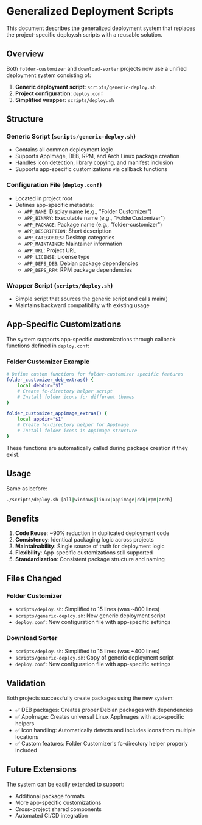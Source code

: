 # Generalized Deployment Scripts

This document describes the generalized deployment system that replaces the project-specific deploy.sh scripts with a reusable solution.

## Overview

Both `folder-customizer` and `download-sorter` projects now use a unified deployment system consisting of:

1. **Generic deployment script**: `scripts/generic-deploy.sh`
2. **Project configuration**: `deploy.conf`
3. **Simplified wrapper**: `scripts/deploy.sh`

## Structure

### Generic Script (`scripts/generic-deploy.sh`)

- Contains all common deployment logic
- Supports AppImage, DEB, RPM, and Arch Linux package creation
- Handles icon detection, library copying, and manifest inclusion
- Supports app-specific customizations via callback functions

### Configuration File (`deploy.conf`)

- Located in project root
- Defines app-specific metadata:
  - `APP_NAME`: Display name (e.g., "Folder Customizer")
  - `APP_BINARY`: Executable name (e.g., "FolderCustomizer")
  - `APP_PACKAGE`: Package name (e.g., "folder-customizer")
  - `APP_DESCRIPTION`: Short description
  - `APP_CATEGORIES`: Desktop categories
  - `APP_MAINTAINER`: Maintainer information
  - `APP_URL`: Project URL
  - `APP_LICENSE`: License type
  - `APP_DEPS_DEB`: Debian package dependencies
  - `APP_DEPS_RPM`: RPM package dependencies

### Wrapper Script (`scripts/deploy.sh`)

- Simple script that sources the generic script and calls main()
- Maintains backward compatibility with existing usage

## App-Specific Customizations

The system supports app-specific customizations through callback functions defined in `deploy.conf`:

### Folder Customizer Example

```bash
# Define custom functions for folder-customizer specific features
folder_customizer_deb_extras() {
    local debdir="$1"
    # Create fc-directory helper script
    # Install folder icons for different themes
}

folder_customizer_appimage_extras() {
    local appdir="$1"
    # Create fc-directory helper for AppImage
    # Install folder icons in AppImage structure
}
```

These functions are automatically called during package creation if they exist.

## Usage

Same as before:

```bash
./scripts/deploy.sh [all|windows|linux|appimage|deb|rpm|arch]
```

## Benefits

1. **Code Reuse**: ~90% reduction in duplicated deployment code
2. **Consistency**: Identical packaging logic across projects
3. **Maintainability**: Single source of truth for deployment logic
4. **Flexibility**: App-specific customizations still supported
5. **Standardization**: Consistent package structure and naming

## Files Changed

### Folder Customizer

- `scripts/deploy.sh`: Simplified to 15 lines (was ~800 lines)
- `scripts/generic-deploy.sh`: New generic deployment script
- `deploy.conf`: New configuration file with app-specific settings

### Download Sorter

- `scripts/deploy.sh`: Simplified to 15 lines (was ~400 lines)
- `scripts/generic-deploy.sh`: Copy of generic deployment script
- `deploy.conf`: New configuration file with app-specific settings

## Validation

Both projects successfully create packages using the new system:

- ✅ DEB packages: Creates proper Debian packages with dependencies
- ✅ AppImage: Creates universal Linux AppImages with app-specific helpers
- ✅ Icon handling: Automatically detects and includes icons from multiple locations
- ✅ Custom features: Folder Customizer's fc-directory helper properly included

## Future Extensions

The system can be easily extended to support:

- Additional package formats
- More app-specific customizations
- Cross-project shared components
- Automated CI/CD integration
